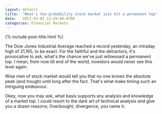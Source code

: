 ```yaml
---
layout: default
title:  "What's the probability stock market just hit a permanent top"
date:   2017-03-02 13:29:00-0700
categories: Financial Markets
---
```


{% include post-title.html %}

The Dow Jones Industrial Average reached a record yesterday, an intraday high of 21,165, to be exact. For the faithful and the detractors, it's provocative to ask, what's the chance we've just witnessed a permanent top. I mean, from now till end of the world, investors would never see this level again. 

Wise men of stock market would tell you that no one knows the absolute peak (and trough) until long after the fact. That's what make timing such an intriguing endeavour.

Okey, now you may ask, what basis supports any analysis and knowledge of a market top. I could resort to the dark art of technical analysis and give you a dozen reasons; Overbought, divergence, you name it.











